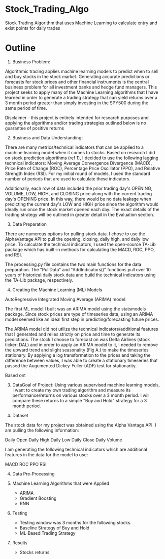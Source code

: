 # Stock_Trading_Algo
Stock Trading Algorithm that uses Machine Learning to calculate entry and exist points for daily trades


# Outline
1. Business Problem:

Algorithmic trading applies machine learning models to predict when to sell and buy stocks in the stock market. Generating accurate predictions or forecasts for stock prices and other financial instruments is the central business problem for all investment banks and hedge fund managers. This project seeks to apply many of the Machine Learning algorithms that I have learned in order to generate a trading strategy that can yield returns over a 3 month period greater than simply investing in the SPY500 during the same period of time. 

Disclaimer - this project is entirely intended for research purposes and applying the algorithms and/or trading strategies outlined below is no guarantee of positive returns

2. Business and Data Understanding:

There are many metrics/technical indicators that can be applied to a machine learning model when it comes to stocks. Based on research I did on stock prediction algorithms (ref 1), I decided to use the following lagging technical indicators: Moving Average Convergence Divergence (MACD), Price Rate of Change (ROC), Percentage Price Oscillator (PPO), and Relative Strength Index (RSI). For my initial round of models, I used the standard number of periods that are used to calculate these indicators.

Additionally, each row of data included the prior trading day's OPENING, VOLUME, LOW, HIGH, and CLOSING price along with the current trading day's OPENING price. In this way, there would be no data leakage when predicting the current day's LOW and HIGH price since the algorithm would ideally run once the stock market opened each day. The exact details of the trading strategy will be outlined in greater detail in the Evaluation section.

3. Data Preparation

There are numerous options for pulling stock data. I chose to use the AlphaVantage API to pull the opening, closing, daily high, and daily low price. To calculate the technical indicators, I used the open-source TA-Lib package which has built-in methods for calculating the MACD, ROC, PPO, and RSI.

The processing.py file contains the two main functions for the data preparation. The "PullData" and "AddIndicators()" functions pull over 10 years of historical daily stock data and build the technical indicators using the TA-Lib package, respectively.

4. Creating the Machine Learning (ML) Models

AutoRegressive Integrated Moving Average (ARIMA) model:

The first ML model I built was an ARIMA model using the statsmodels package. Since stock prices are type of timeseries data, using an ARIMA model seemed like an ideal first step in predicting/forecasting future prices.

The ARIMA model did not utilize the technical indicators/additional features that I generated and relies strictly on price and time to generate its predictions. The stock I choose to forecast on was Delta Airlines (stock ticker: DAL) and in order to apply an ARIMA model to it, I needed to remove the upward trend and slight seasonality (Fig A.) to make the timeseries stationary. By applying a log transformation to the prices and taking the difference between values, I was able to create a stationary timeseries that passed the Augumented Dickey-Fuller (ADF) test for stationarity.

Based ont











3. DataGoal of Project:
Using various supervised machine learning models, I want to create my own trading algorithm and measure its performance/returns on various stocks over a 3 month period. I will compare these returns to a simple "Buy and Hold" strategy for a 3 month period.

3. Dataset

The stock data for my project was obtained using the Alpha Vantage API. I am pulling the following information:

Daily Open
Daily High
Daily Low
Daily Close
Daily Volume

I am generating the following technical indicators which are additional features in the data for the model to use:

MACD
ROC
PPO
RSI

4. Data Pre-Processing


5. Machine Learning Algorithms that were Applied

    - ARIMA
    - Gradient Boosting
    - RNN


6. Testing 

    - Testing window was 3 months for the following stocks.
    - Baseline Strategy of Buy and Hold
    - ML-Based Trading Strategy

    
7. Results
    - Stocks returns 

